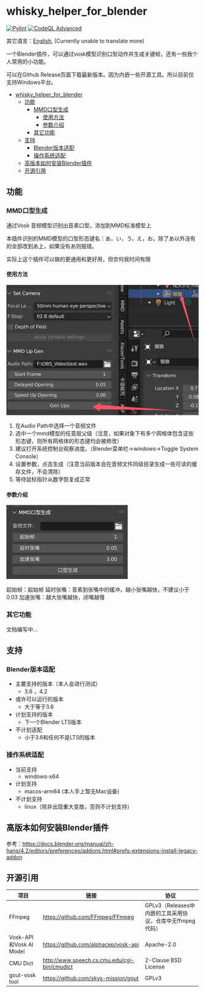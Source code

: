 # whisky_helper_for_blender

[![Pylint](https://github.com/skys-mission/whisky_helper_for_blender/actions/workflows/pylint.yml/badge.svg?branch=main)](https://github.com/skys-mission/whisky_helper_for_blender/actions/workflows/pylint.yml)
[![CodeQL Advanced](https://github.com/skys-mission/whisky_helper_for_blender/actions/workflows/codeql.yml/badge.svg?branch=main)](https://github.com/skys-mission/whisky_helper_for_blender/actions/workflows/codeql.yml)

其它语言：[English](README.md), (Currently unable to translate more)

一个Blender插件，可以通过vosk模型识别口型动作并生成关键帧，还有一些我个人常用的小功能。

可以在Github Release页面下载最新版本。因为内嵌一些开源工具。所以目前仅支持Windows平台。

<!-- TOC -->
* [whisky_helper_for_blender](#whisky_helper_for_blender)
  * [功能](#功能)
    * [MMD口型生成](#mmd口型生成)
      * [使用方法](#使用方法)
      * [参数介绍](#参数介绍)
    * [其它功能](#其它功能)
  * [支持](#支持)
    * [Blender版本适配](#blender版本适配)
    * [操作系统适配](#操作系统适配)
  * [高版本如何安装Blender插件](#高版本如何安装blender插件)
  * [开源引用](#开源引用)
<!-- TOC -->

## 功能

### MMD口型生成

通过Vosk 音频模型识别出音素口型，添加到MMD标准模型上

本插件识别的MMD模型的口型形态键名：あ，い，う，え，お。除了あ以外没有的全部改到あ上，如果没有あ则报错。

实际上这个插件可以做的更通用和更好用，但奈何我时间有限

#### 使用方法

![lips_gen2.0f.webp](.img/lips_gen2.0f.webp)

1. 在Audio Path中选择一个音频文件
2. 选中一个mmd模型的任意层父级（注意，如果对象下有多个网格体包含这些形态键，则所有网格体的形态键均会被修改）
3. 建议打开系统控制台观察进度。（Blender菜单栏->windows->Toggle System Console）
4. 设置参数，点击生成（注意当前版本会在音频文件同级目录生成一些可读的缓存文件，不会清除）
5. 等待鼠标指针从数字恢复成正常

#### 参数介绍

![lips_gen2.0.webp](.img/lips_gen2.0_zh.webp)

起始帧：起始帧
延时张嘴：音素到张嘴中的缓冲，越小张嘴越快，不建议小于0.03
加速张嘴：越大张嘴越快，闭嘴越慢

### 其它功能

文档编写中...

## 支持

### Blender版本适配

- 主要支持的版本（本人会进行测试）
    - 3.6 ，4.2
- 或许可以运行的版本
    - 大于等于3.6
- 计划支持的版本
    - 下一个Blender LTS版本
- 不计划适配
    - 小于3.6和任何不是LTS的版本

### 操作系统适配

- 当前支持
    - windows-x64
- 计划支持
    - macos-arm64 (本人手上暂无Mac设备)
- 不计划支持
    - linux（除非出现重大变故，否则不计划支持）

## 高版本如何安装Blender插件

参考：https://docs.blender.org/manual/zh-hans/4.2/editors/preferences/addons.html#prefs-extensions-install-legacy-addon

## 开源引用

| 项目                     | 链接                                           | 协议                                     |
|------------------------|----------------------------------------------|----------------------------------------|
| FFmpeg                 | https://github.com/FFmpeg/FFmpeg             | GPLv3（Releases中内嵌的工具采用协议，仓库中无ffmpeg代码） |
| Vosk-API和Vosk AI Model | https://github.com/alphacep/vosk-api         | Apache-2.0                             |
| CMU Dict               | http://www.speech.cs.cmu.edu/cgi-bin/cmudict | 2-Clause BSD License                   |
| gout-vosk tool         | https://github.com/skys-mission/gout         | GPLv3                                  |

